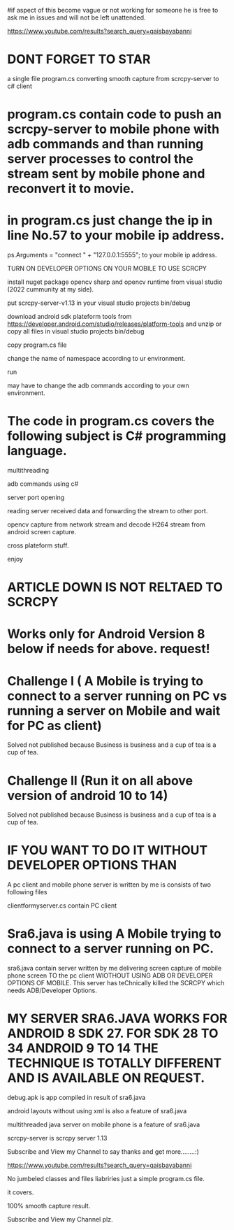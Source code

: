 #if aspect of this become vague or not working for someone he is free to ask me in issues and will not be left unattended.


https://www.youtube.com/results?search_query=qaisbayabanni

# DONT FORGET TO STAR

a single file program.cs converting smooth capture from scrcpy-server to c# client

# program.cs contain code to push an scrcpy-server to mobile phone with adb commands and than running server processes to control the stream sent by mobile phone and reconvert it to movie.

# in program.cs just change the ip in line No.57  to your mobile ip address. 


ps.Arguments = "connect " + "127.0.0.1:5555"; to your mobile ip address.

TURN ON DEVELOPER OPTIONS ON YOUR MOBILE TO USE SCRCPY

install nuget package opencv sharp and opencv runtime from visual studio (2022 cummunity at my side).

put scrcpy-server-v1.13 in your visual studio projects bin/debug

download android sdk plateform tools from https://developer.android.com/studio/releases/platform-tools and unzip or copy all files in visual studio projects bin/debug

copy program.cs file

change the name of namespace according to ur environment.

run

may have to change the adb commands according to your own environment.


# The code in program.cs covers the following subject is C# programming language.

multithreading


adb commands using c#

server port opening

reading server received data and forwarding the stream to other port.



opencv capture from network stream and decode H264 stream from android screen capture.

cross plateform stuff.

enjoy




# ARTICLE DOWN IS NOT RELTAED TO SCRCPY

# Works only for Android Version 8 below if needs for above. request!

# Challenge I ( A Mobile is trying to connect to a server running on PC vs  running a server on Mobile and wait for PC as client)
Solved not published because Business is business and a cup of tea is a cup of tea.
# Challenge II (Run it on all above version of android 10 to 14)
Solved not published because Business is business and a cup of tea is a cup of tea.


# IF YOU WANT TO DO IT WITHOUT DEVELOPER OPTIONS THAN

A pc client and mobile phone server is written by me is consists of two following files

 clientformyserver.cs contain PC client

# Sra6.java is using A Mobile trying to connect to a server running on PC.

 sra6.java contain server written by me delivering screen capture of mobile phone screen TO the pc client WIOTHOUT USING ADB OR DEVELOPER OPTIONS OF MOBILE. This server has teChnically killed the SCRCPY which needs ADB/Developer Options.



# MY SERVER SRA6.JAVA WORKS FOR ANDROID 8 SDK 27. FOR SDK 28 TO 34 ANDROID 9 TO 14 THE TECHNIQUE IS TOTALLY DIFFERENT AND IS AVAILABLE ON REQUEST.


debug.apk is app compiled in result of sra6.java

android layouts without using xml is also a feature of sra6.java

multithreaded java server on mobile phone is a feature of sra6.java

scrcpy-server is scrcpy server 1.13


Subscribe and View my Channel to say thanks and get more........:)

https://www.youtube.com/results?search_query=qaisbayabanni

No jumbeled classes and files liabriries just a simple program.cs file.

it covers.


100% smooth capture result.

Subscribe and View my Channel plz.



